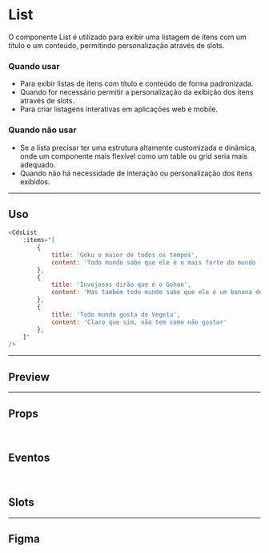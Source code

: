 # List

O componente List é utilizado para exibir uma listagem de itens com um título e um conteúdo, permitindo personalização através de slots.

### Quando usar

- Para exibir listas de itens com título e conteúdo de forma padronizada.
- Quando for necessário permitir a personalização da exibição dos itens através de slots.
- Para criar listagens interativas em aplicações web e mobile.

### Quando não usar

- Se a lista precisar ter uma estrutura altamente customizada e dinâmica, onde um componente mais flexível como um table ou grid seria mais adequado.
- Quando não há necessidade de interação ou personalização dos itens exibidos.

---

## Uso

```js
<CdsList
	:items="[
		{
			title: 'Goku o maior de todos os tempos',
			content: 'Todo mundo sabe que ele é o mais forte do mundo (não é atoa o filme 2)'
		},
		{
			title: 'Invejosos dirão que é o Gohan',
			content: 'Mas também todo mundo sabe que ele é um banana depois da saga do Cell'
		},
		{
			title: 'Todo mundo gosta do Vegeta',
			content: 'Claro que sim, não tem como não gostar'
		},
	]"
/>
```

---

## Preview

<DemoContainer
	:component="CdsList"
	:events="cdsListEvents"
/>

---

## Props

<APITable
	name="List"
	section="props"
/>
<br />

## Eventos

<APITable
	name="List"
	section="events"
/>
<br />

## Slots

<APITable
	name="List"
	section="slots"
/>

---

## Figma

<FigmaFrame
	src="https://embed.figma.com/design/J5fTswomlHu7RXk1gwbUq6/Cuida?node-id=2040-370&embed-host=share"
/>

<script setup>
import { ref } from 'vue';
import CdsList from '@/components/List.vue';
import APITable from '../../docgen/APITable.vue';
import DemoContainer from '../../docgen/DemoContainer.vue';
import FigmaFrame from '../../docgen/FigmaFrame.vue';

const cdsListEvents = [
	'click'
];
</script>
